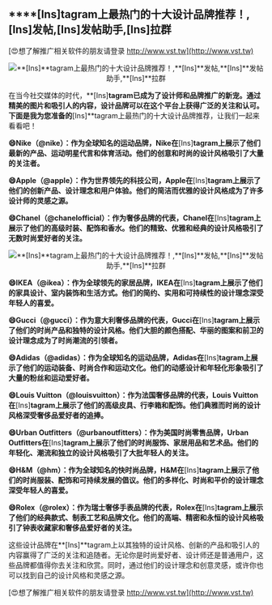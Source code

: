 ## ****[Ins]**tagram上最热门的十大设计品牌推荐！,**[Ins]**发帖,**[Ins]**发帖助手,**[Ins]**拉群**

[😍想了解推广相关软件的朋友请登录 http://www.vst.tw](http://www.vst.tw)

 <center><img src="https://vst.tw/MP4/tuiguang/png/6.png" alt="**[Ins]**tagram上最热门的十大设计品牌推荐！,**[Ins]**发帖,**[Ins]**发帖助手,**[Ins]**拉群"></center>

在当今社交媒体的时代，**[Ins]**tagram已成为了设计师和品牌推广的新宠。通过精美的图片和吸引人的内容，设计品牌可以在这个平台上获得广泛的关注和认可。下面是我为您准备的**[Ins]**tagram上最热门的十大设计品牌推荐，让我们一起来看看吧！

**😄Nike（@nike）：作为全球知名的运动品牌，Nike在**[Ins]**tagram上展示了他们最新的产品、运动明星代言和体育活动。他们的创意和时尚的设计风格吸引了大量的关注者。**

**😄Apple（@apple）：作为世界领先的科技公司，Apple在**[Ins]**tagram上展示了他们的创新产品、设计理念和用户体验。他们的简洁而优雅的设计风格成为了许多设计师的灵感之源。**

**😄Chanel（@chanelofficial）：作为奢侈品牌的代表，Chanel在**[Ins]**tagram上展示了他们的高级时装、配饰和香水。他们的精致、优雅和经典的设计风格吸引了无数时尚爱好者的关注。**

 <center><img src="https://vst.tw/MP4/tuiguang/png/5.png" alt="**[Ins]**tagram上最热门的十大设计品牌推荐！,**[Ins]**发帖,**[Ins]**发帖助手,**[Ins]**拉群"></center>

**😄IKEA（@ikea）：作为全球领先的家居品牌，IKEA在**[Ins]**tagram上展示了他们的家具设计、室内装饰和生活方式。他们的简约、实用和可持续性的设计理念深受年轻人的喜爱。**

**😄Gucci（@gucci）：作为意大利奢侈品牌的代表，Gucci在**[Ins]**tagram上展示了他们的时尚产品和独特的设计风格。他们大胆的颜色搭配、华丽的图案和前卫的设计理念成为了时尚潮流的引领者。**

**😄Adidas（@adidas）：作为全球知名的运动品牌，Adidas在**[Ins]**tagram上展示了他们的运动装备、时尚合作和运动文化。他们的动感设计和年轻化形象吸引了大量的粉丝和运动爱好者。**

**😄Louis Vuitton（@louisvuitton）：作为法国奢侈品牌的代表，Louis Vuitton在**[Ins]**tagram上展示了他们的高级皮具、行李箱和配饰。他们典雅而时尚的设计风格深受奢侈品爱好者的追捧。**

**😄Urban Outfitters（@urbanoutfitters）：作为美国时尚零售品牌，Urban Outfitters在**[Ins]**tagram上展示了他们的时尚服饰、家居用品和艺术品。他们的年轻化、潮流和独立的设计风格吸引了大批年轻人的关注。**

**😄H&M（@hm）：作为全球知名的快时尚品牌，H&M在**[Ins]**tagram上展示了他们的时尚服装、配饰和可持续发展的倡议。他们的多样化、时尚和平价的设计理念深受年轻人的喜爱。**

**😄Rolex（@rolex）：作为瑞士奢侈手表品牌的代表，Rolex在**[Ins]**tagram上展示了他们的经典款式、制表工艺和品牌文化。他们的高端、精密和永恒的设计风格吸引了钟表收藏家和奢侈品爱好者的关注。**

这些设计品牌在**[Ins]**tagram上以其独特的设计风格、创新的产品和吸引人的内容赢得了广泛的关注和追随者。无论你是时尚爱好者、设计师还是普通用户，这些品牌都值得你去关注和欣赏。同时，通过他们的设计理念和创意灵感，或许你也可以找到自己的设计风格和灵感之源。

[😍想了解推广相关软件的朋友请登录 http://www.vst.tw](http://www.vst.tw)



